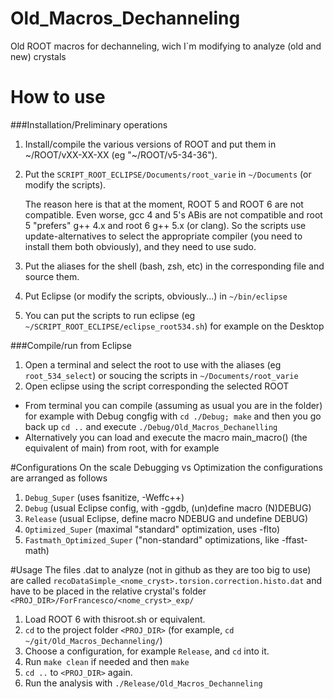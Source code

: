 # Old_Macros_Dechanneling
Old ROOT macros for dechanneling, wich I`m modifying to analyze (old and new) crystals

# How to use
###Installation/Preliminary operations
1. Install/compile the various versions of ROOT and put them in ~/ROOT/vXX-XX-XX (eg "~/ROOT/v5-34-36").
2. Put the   `SCRIPT_ROOT_ECLIPSE/Documents/root_varie` in `~/Documents` (or modify the scripts).
   
   The reason here is that at the moment, ROOT 5 and ROOT 6 are not compatible. Even worse, gcc 4 and 5's ABis are not
   compatible and root 5 "prefers" g++ 4.x and root 6 g++ 5.x (or clang). So the scripts use update-alternatives
   to select the appropriate compiler (you need to install them both obviously), and they need to use sudo.
   
3. Put the aliases for the shell (bash, zsh, etc) in the corresponding file and source them.
3. Put Eclipse (or modify the scripts, obviously...) in `~/bin/eclipse`
4. You can put the scripts to run eclipse (eg `~/SCRIPT_ROOT_ECLIPSE/eclipse_root534.sh`) for example on the Desktop

###Compile/run from Eclipse
1. Open a terminal and select the root to use with the aliases (eg `root_534_select`) or soucing the scripts in `~/Documents/root_varie`
2. Open eclipse using the script corresponding the selected ROOT
* From terminal you can compile (assuming as usual you are in the folder) for example with Debug congfig with `cd ./Debug; make` and then you go back up `cd ..` and execute `./Debug/Old_Macros_Dechanelling`
* Alternatively you can load and execute the macro main_macro() (the equivalent of main) from root, with for example

#Configurations
On the scale Debugging vs Optimization the configurations are arranged as follows
1. `Debug_Super` (uses fsanitize, -Weffc++)
2. `Debug` (usual Eclipse config, with -ggdb, (un)define macro (N)DEBUG)
3. `Release` (usual Eclipse, define macro NDEBUG and undefine DEBUG)
4. `Optimized_Super` (maximal "standard" optimization, uses -flto)
5. `Fastmath_Optimized_Super` ("non-standard" optimizations, like -ffast-math)

#Usage
The files .dat to analyze (not in github as they are too big to use) are called `recoDataSimple_<nome_cryst>.torsion.correction.histo.dat` and have to be placed in the relative crystal's folder `<PROJ_DIR>/ForFrancesco/<nome_cryst>_exp/`
1. Load ROOT 6 with thisroot.sh or equivalent.
2. `cd` to the project folder `<PROJ_DIR>` (for example, `cd ~/git/Old_Macros_Dechanneling/`)
3. Choose a configuration, for example `Release`, and `cd` into it.
4. Run `make clean` if needed and then `make`
5. `cd ..` to `<PROJ_DIR>` again.
6. Run the analysis with `./Release/Old_Macros_Dechanneling`
